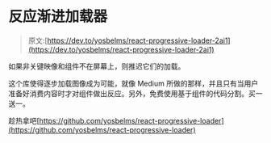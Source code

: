 # 反应渐进加载器

> 原文:[https://dev.to/yosbelms/react-progressive-loader-2ai1](https://dev.to/yosbelms/react-progressive-loader-2ai1)

如果非关键映像和组件不在屏幕上，则推迟它们的加载。

这个库使得逐步加载图像成为可能，就像 Medium 所做的那样，并且只有当用户准备好消费内容时才对组件做出反应。另外，免费使用基于组件的代码分割。买一送一。

趁热拿吧[https://github.com/yosbelms/react-progressive-loader](https://github.com/yosbelms/react-progressive-loader)